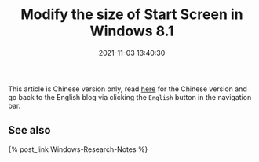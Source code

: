 ﻿---
title: Modify the size of Start Screen in Windows 8.1
date: 2021-11-03 13:40:30
categories:
- [Technologies, Windows, Windows Research Notes, User Mode]
tags:
- Technologies
- Windows
- Windows Research Notes
- User Mode
---

This article is Chinese version only, read [here](https://mouri.moe/zh/2021/11/03/Modify-the-size-of-Start-Screen-in-Windows-8-1/)
for the Chinese version and go back to the English blog via clicking the `English` button in the navigation bar.

## See also

{% post_link Windows-Research-Notes %}
